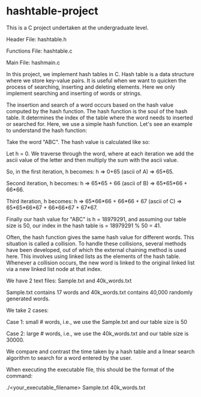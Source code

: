 # hashtable-project
This is a C project undertaken at the undergraduate level. 
 
Header File:	hashtable.h

Functions File: hashtable.c

Main File:		hashmain.c

In this project, we implement hash tables in C.
Hash table is a data structure where we store key-value pairs.
It is useful when we want to quicken the process of searching, inserting and deleting elements.
Here we only implement searching and inserting of words or strings.

The insertion and search of a word occurs based on the hash value computed by the hash function.
The hash function is the soul of the hash table. 
It determines the index of the table where the word needs to inserted or searched for.
Here, we use a simple hash function.
Let's see an example to understand the hash function:

Take the word "ABC". The hash value is calculated like so: 

Let h = 0. We traverse through the word, where at each iteration we add the ascii value of the letter 
and then multiply the sum with the ascii value. 

So, in the first iteration, h becomes: h => 0+65 (ascii of A) => 65\*65.

Second iteration, h becomes: h => 65\*65 + 66 (ascii of B) => 65\*65\*66 + 66\*66.

Third iteration, h becomes: h => 65\*66\*66 + 66\*66 + 67 (ascii of C) => 65\*65\*66\*67 + 66\*66\*67 + 67\*67.

Finally our hash value for "ABC" is h = 18979291, and assuming our table size is 50,
our index in the hash table is = 18979291 % 50 = 41. 

Often, the hash function gives the same hash value for different words. This situation is called a collision.
To handle these collisions, several methods have been developed, out of which the external chaining method
is used here. This involves using linked lists as the elements of the hash table. 
Whenever a collision occurs, the new word is linked to the original linked list via a new linked list 
node at that index.  

We have 2 text files: Sample.txt and 40k_words.txt

Sample.txt contains 17 words and 40k_words.txt contains 40,000 randomly generated words.

We take 2 cases:

Case 1: small # words, i.e., we use the Sample.txt and our table size is 50

Case 2: large # words, i.e., we use the 40k_words.txt and our table size is 30000.

We compare and contrast the time taken by a hash table and a linear search algorithm
to search for a word entered by the user.

When executing the executable file, this should be the format of the command:

./<your_executable_filename> Sample.txt 40k_words.txt
